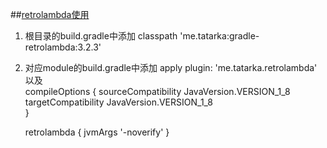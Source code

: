 ##[retrolambda使用](https://medium.com/android-news/retrolambda-on-android-191cc8151f85#.s7bntwcrs)
1. 根目录的build.gradle中添加 classpath 'me.tatarka:gradle-retrolambda:3.2.3'   
2. 对应module的build.gradle中添加 apply plugin: 'me.tatarka.retrolambda' 以及  
	compileOptions {
        sourceCompatibility JavaVersion.VERSION_1_8  
        targetCompatibility JavaVersion.VERSION_1_8  
    }  


	retrolambda {
	  jvmArgs '-noverify'
	}